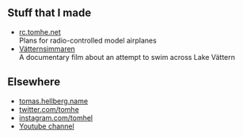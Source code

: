 ## Stuff that I made

* [rc.tomhe.net](https://rc.tomhe.net)<br/>Plans for radio-controlled model airplanes
* [Vätternsimmaren](https://youtu.be/3VL5xEA_iPA)<br/>A documentary film about an attempt to swim across Lake Vättern

## Elsewhere

* [tomas.hellberg.name](https://tomas.hellberg.name)
* [twitter.com/tomhe](https://twitter.com/tomhe)
* [instagram.com/tomhel](https://instagram.com/tomhel)
* [Youtube channel](https://www.youtube.com/channel/UCayYz0uzTzqtHtPVTZ4ubsQ)
